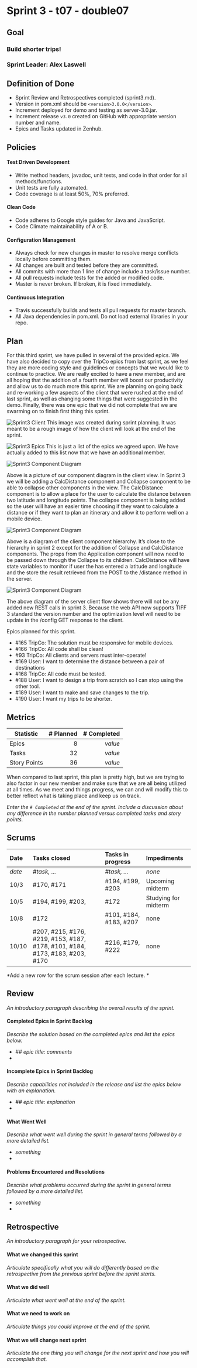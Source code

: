 # Sprint 3 - t07 - double07

## Goal

### Build shorter trips!
### Sprint Leader: Alex Laswell

## Definition of Done

* Sprint Review and Retrospectives completed (sprint3.md).
* Version in pom.xml should be `<version>3.0.0</version>`.
* Increment deployed for demo and testing as server-3.0.jar.
* Increment release `v3.0` created on GitHub with appropriate version number and name.
* Epics and Tasks updated in Zenhub.


## Policies

#### Test Driven Development
* Write method headers, javadoc, unit tests, and code in that order for all methods/functions.
* Unit tests are fully automated.
* Code coverage is at least 50%, 70% preferred.
#### Clean Code
* Code adheres to Google style guides for Java and JavaScript.
* Code Climate maintainability of A or B.
#### Configuration Management
* Always check for new changes in master to resolve merge conflicts locally before committing them.
* All changes are built and tested before they are committed.
* All commits with more than 1 line of change include a task/issue number.
* All pull requests include tests for the added or modified code.
* Master is never broken.  If broken, it is fixed immediately.
#### Continuous Integration
* Travis successfully builds and tests all pull requests for master branch.
* All Java dependencies in pom.xml.  Do not load external libraries in your repo. 


## Plan

For this third sprint, we have pulled in several of the provided epics. We have also decided to copy over the TripCo epics from last sprint, as we feel they are more coding style and guidelines or concepts that we would like to continue to practice. We are really excited to have a new member, and are all hoping that the addition of a fourth member will boost our productivity and allow us to do much more this sprint. We are planning on going back and re-working a few aspects of the client that were rushed at the end of last sprint, as well as changing some things that were suggested in the demo. Finally, there was one epic that we did not complete that we are swarming on to finish first thing this sprint. 

![Sprint3 Client](/team/sprint3/client.jpg "An rough image of the expected look of the client at end of the sprint")
This image was created during sprint planning. It was meant to be a rough image of how the client will look at the end of the sprint. 

![Sprint3 Epics](/team/sprint3/epics.jpg "A list of the initial epics we expect to complete")
This is just a list of the epics we agreed upon. We have actually added to this list now that we have an additional member. 

![Sprint3 Component Diagram](/team/sprint3/Sprint3PlanComponentLayout.jpg "Component View Layout")

Above is a picture of our component diagram in the client view. In Sprint 3 we will be adding a CalcDistance component and Collapse component to be able to collapse other components in the view. The CalcDistance component is to allow a place for the user to calculate the distance between two latitude and longitude points. The collapse component is being added so the user will have an easier time choosing if they want to calculate a distance or if they want to plan an itinerary and allow it to perform well on a mobile device.

![Sprint3 Component Diagram](/team/sprint3/Sprint3PlanComponentHierarchy.jpg "Component Hierachy Flow")

Above is a diagram of the client component hierarchy. It’s close to the hierarchy in sprint 2 except for the addition of Collapse and CalcDistance components. The props from the Application component will now need to be passed down through the Collapse to its children. CalcDistance will have state variables to monitor if user the has entered a latitude and longitude and the store the result retrieved from the POST to the /distance method in the server.

![Sprint3 Component Diagram](/team/sprint3/Sprint3PlanServerClientFlow.jpg "Server to Client Flow")

The above diagram of the server client flow shows there will not be any added new REST calls in sprint 3. Because the web API now supports TIFF 3 standard the version number and the optimization level will need to be update in the /config GET response to the client. 


Epics planned for this sprint.

* #165 TripCo: The solution must be responsive for mobile devices.
* #166 TripCo: All code shall be clean!
* #93 TripCo: All clients and servers must inter-operate!
* #169 User: I want to determine the distance between a pair of destinations
* #168 TripCo: All code must be tested.
* #188 User: I want to design a trip from scratch so I can stop using the other tool.
* #189 User: I want to make and save changes to the trip.
* #190 User: I want my trips to be shorter. 

## Metrics

| Statistic | # Planned | # Completed |
| --- | ---: | ---: |
| Epics | 8 | *value* |
| Tasks | 32 | *value* | 
| Story Points | 36 | *value* | 

When compared to last sprint, this plan is pretty high, but we are trying to also factor in our new member and make sure that we are all being utilized at all times. As we meet and things progress, we can and will modify this to better reflect what is taking place and keep us on track. 

*Enter the `# Completed` at the end of the sprint.  Include a discussion about any difference in the number planned versus completed tasks and story points.*


## Scrums

| Date | Tasks closed  | Tasks in progress | Impediments |
| :--- | :--- | :--- | :--- |
| *date* | *#task, ...* | *#task, ...* | *none* | 
| 10/3 | #170, #171 | #194, #199, #203 | Upcoming midterm |
| 10/5 | #194, #199, #203, | #172 | Studying for midterm  |
| 10/8 | #172 | #101, #184, #183, #207 | none |
| 10/10 | #207, #215, #176, #219, #153, #187, #178, #101, #184, #173, #183, #203, #170 | #216, #179, #222 | none |

*Add a new row for the scrum session after each lecture. *

## Review

*An introductory paragraph describing the overall results of the sprint.*

#### Completed Epics in Sprint Backlog 

*Describe the solution based on the completed epics and list the epics below.*

* *## epic title: comments*
* 

#### Incomplete Epics in Sprint Backlog 

*Describe capabilities not included in the release and list the epics below with an explanation.*

* *## epic title: explanation*
*

#### What Went Well

*Describe what went well during the sprint in general terms followed by a more detailed list.*

* *something*
*

#### Problems Encountered and Resolutions

*Describe what problems occurred during the sprint in general terms followed by a more detailed list.*

* *something*
*

## Retrospective

*An introductory paragraph for your retrospective.*

#### What we changed this sprint

*Articulate specifically what you will do differently based on the retrospective from the previous sprint before the sprint starts.*

#### What we did well

*Articulate what went well at the end of the sprint.*

#### What we need to work on

*Articulate things you could improve at the end of the sprint.*

#### What we will change next sprint 

*Articulate the one thing you will change for the next sprint and how you will accomplish that.*
